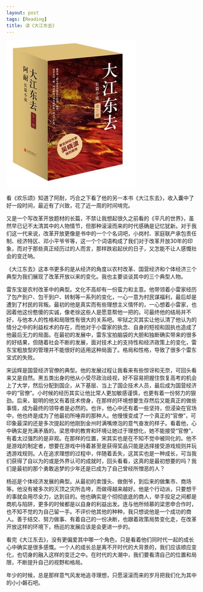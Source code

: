 ```yaml
---
layout: post
tags: [Reading]
title: 读《大江东去》
---
```


![cover](/assets/blog/20161115_book.jpg)

看《欢乐颂》知道了阿耐，巧合之下看了他的另一本书《大江东去》，收入囊中了好一段时间，最近有了兴致，花了近一周的时间啃完。

又是一个写改革开放题材的长篇，不禁让我想起很久之前看的《平凡的世界》，虽然早已记不太清其中的人物情节，但那种滚滚而来的时代感确是记忆犹新。对于我们这一代来说，改革开放更像是书中的一个个名词吧，小岗村、家庭联产承包责任制、经济特区、邓小平爷爷等，这一个个词语构成了我们对于改革开放30年的印象，而对于那些真正经历过的人而言，那样跌宕起伏的日子，又怎能不让人感慨社会的变迁呐。

《大江东去》这本书更多的是从经济的角度以农村改革、国营经济和个体经济三个典型为我们展现了改革开放以来的变化。我也主要谈谈其中的三个典型人物。

雷东宝是农村改革中的典型。文化不高却有一份蛮力和主意。他带领着小雷家经历了包产到户、包干到户、转制等一系列的变化，一心一意为村民谋福利，最后却是遭到了村民的背叛。最初的他是真实而有些理想主义情怀的，一心想着小雷家，也因着他这份憨傻的实诚，像老徐这些人是愿意帮他一把的。可最终他的结局并不好，与他本人的性格和局限性有很大的关系吧。牢狱之灾其实让他认清了他认为的情分之中的利益权术的存在，而他对于小雷家的执念、自身的短视和固执也造成了他最后无力的局面。在最初的发展中，雷东宝拍脑袋的大胆和独断确实带来的很多的好结果，但随着社会不断的发展，面对技术上的支持性和经济政策上的变化，雷东宝粗放型的管理并不能很好的适用这种局面了。格局和性格，导致了很多个雷东宝式的失败。

宋运辉是国营经济官僚的典型。他的发展过程让我看来有些惊讶和无奈，可回头看来又是自然。黑五类出身的他从小受尽政治歧视，好不容易把握住恢复高考的机会上了大学，然后分配到国企，从下基层、当上了国企技术人员，最后成为国营经济中的“官僚”。小时候的经历其实让他比常人更加敏感谨慎，也更有着一份努力的狠劲。后来，聪明的他又有着技术傍身，在那样的环境想要生存然后又能真正的做些事情，成为最终的领导者是必然的。也许，他心中还有着一些坚持，但浸染在官场中，他也终是成为了他最初所唾弃的那种人。他慢慢变成了一个真正的“官僚”，可印象最深的还是多次提起的他刚到金州时满嘴燎泡的意气奋发的样子。看着他，心中确实是充满矛盾的。梁思申的教育和环境让她过于理想化，她不能接受“官僚”，有着太过强烈的是非观。在那样的位置，宋其实也是在不知不觉中被同化的。他不是游戏的制定者，想要在游戏中待着甚至是获得奖品只能是选择接受游戏规则并玩透游戏规则。人在追求理想的过程中，伴随着丢失，这其实也是一种成长，可当我们获得了自以为的或是外界认可的成就时，回头看看，这真的是最初想要的吗？我们是最初的那个勇敢追梦的少年还是已成为了自己曾经所憎恶的人？

杨巡是个体经济发展的典型。从最初的卖馒头、做倒爷，到后来的做集市、商场等。他没有被多次的灭顶之灾所击垮，而做得越来越好。他是个行动派，只要想干的事就会用尽全力，达到目的。他也确实是个彻彻底底的商人，举手投足之间都是商机与陷阱，更多的时候都是以自身的利益出发。连与他所倾慕的梁思申合作时，也不知不觉的为自己留一手。不评价他其他的种种，我只想说他是一个成功的商人。善于结交、努力做事、有着自己的一份决断，也跟着政策局势变化走，在改革开放这样的环境下，杨巡的发展应该是会更进一步的。

看完《大江东去》，没有更偏爱其中哪一个角色，只是看着他们同时代一起的成长心中确实是很多感慨。一个人的成长总是离不开时代的大背景的，我们应该顺应变化，也切身的融入这样的变迁之中。在时代的大潮中，我们要看清自己的位置和局限，不断提升自己的视野和格局。

年少的时候，总是那样意气风发地追寻理想，只愿滚滚而来的岁月把我们化为其中的小小磐石吧。